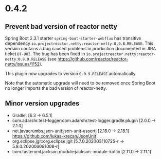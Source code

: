# 0.4.2

## Prevent bad version of reactor netty

Spring Boot 2.3.1 starter `spring-boot-starter-webflux` has transitive dependency `io.projectreactor.netty:reactor-netty:0.9.8.RELEASE`. This version contains a bug caused problems in production documented in JIRA ticket `DT-983`.  The bug has been fixed in `io.projectreactor.netty:reactor-netty:0.9.9.RELEASE` (see https://github.com/reactor/reactor-netty/issues/1152).

This plugin now upgrades to version `0.9.9.RELEASE` automatically.

Note that the automatic upgrade will need to be removed once Spring Boot no longer imports the bad version of reactor-netty.

## Minor version upgrades

 - Gradle: [6.3 -> 6.5.1]
 - com.adarshr.test-logger:com.adarshr.test-logger.gradle.plugin [2.0.0 -> 2.1.0]
 - net.javacrumbs.json-unit:json-unit-assertj [2.18.0 -> 2.18.1]
     https://github.com/lukas-krecan/JsonUnit
 - org.eclipse.jgit:org.eclipse.jgit [5.7.0.202003110725-r -> 5.8.0.202006091008-r]
 - com.fasterxml.jackson.module:jackson-module-kotlin [2.11.0 -> 2.11.1]
